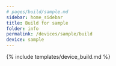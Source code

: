 ```yaml
---
# pages/build/sample.md
sidebar: home_sidebar
title: Build for sample
folder: info
permalink: /devices/sample/build
device: sample
---
```

{% include templates/device_build.md %}
